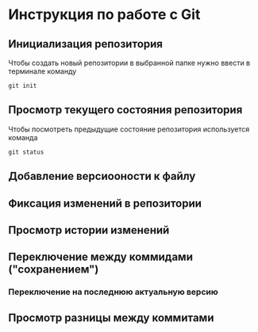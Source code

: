 # **Инструкция по работе с Git**

## Инициализация репозитория

Чтобы создать новый репозитории в выбранной папке нужно ввести в терминале команду

    git init


## Просмотр текущего состояния репозитория

Чтобы посмотреть предыдущие состояние репозитория используется команда

    git status

## Добавление версиооности к файлу

## Фиксация изменений в репозитории

## Просмотр истории изменений

## Переключение между коммидами ("сохранением")

### Переключение на последнюю актуальную версию

## Просмотр разницы между коммитами
